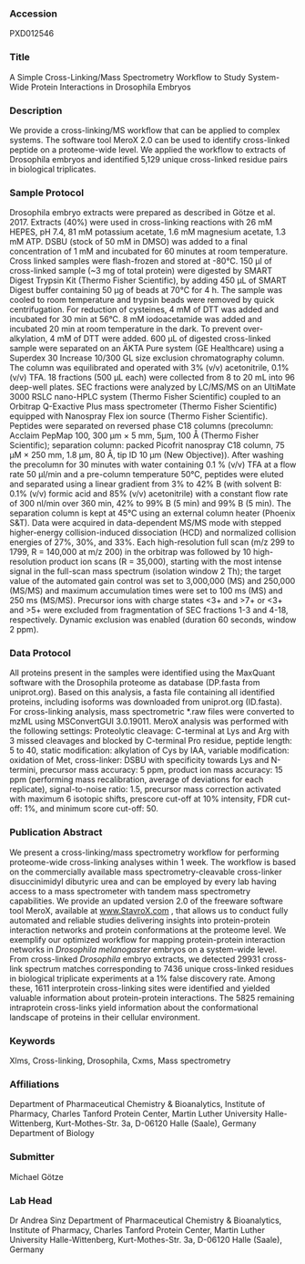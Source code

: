 ### Accession
PXD012546

### Title
A Simple Cross-Linking/Mass Spectrometry Workflow to Study System-Wide Protein Interactions in Drosophila Embryos

### Description
We provide a cross-linking/MS workflow that can be applied to complex systems. The software tool MeroX 2.0 can be used to identify cross-linked peptide on a proteome-wide level. We applied the workflow to extracts of Drosophila embryos and identified 5,129 unique cross-linked residue pairs in biological triplicates.

### Sample Protocol
Drosophila embryo extracts were prepared as described in Götze et al. 2017. Extracts (40%) were used in cross-linking reactions with 26 mM HEPES, pH 7.4, 81 mM potassium acetate, 1.6 mM magnesium acetate, 1.3 mM ATP. DSBU (stock of 50 mM in DMSO) was added to a final concentration of 1 mM and incubated for 60 minutes at room temperature. Cross linked samples were flash-frozen and stored at -80°C.  150 µl of cross-linked sample (~3 mg of total protein) were digested by SMART Digest Trypsin Kit (Thermo Fisher Scientific), by adding 450 µL of SMART Digest buffer containing 50 µg of beads at 70°C for 4 h. The sample was cooled to room temperature and trypsin beads were removed by quick centrifugation. For reduction of cysteines, 4 mM of DTT was added and incubated for 30 min at 56°C. 8 mM iodoacetamide was added and incubated 20 min at room temperature in the dark. To prevent over-alkylation, 4 mM of DTT were added. 600 µL of digested cross-linked sample were separated on an ÄKTA Pure system (GE Healthcare) using a Superdex 30 Increase 10/300 GL size exclusion chromatography column. The column was equilibrated and operated with 3% (v/v) acetonitrile, 0.1% (v/v) TFA. 18 fractions (500 µL each) were collected from 8 to 20 mL into 96 deep-well plates. SEC fractions were analyzed by LC/MS/MS on an UltiMate 3000 RSLC nano-HPLC system (Thermo Fisher Scientific) coupled to an Orbitrap Q-Exactive Plus mass spectrometer (Thermo Fisher Scientific) equipped with Nanospray Flex ion source (Thermo Fisher Scientific). Peptides were separated on reversed phase C18 columns (precolumn: Acclaim PepMap 100, 300 μm × 5 mm, 5μm, 100 Å (Thermo Fisher Scientific); separation column: packed Picofrit nanospray C18 column, 75 μM × 250 mm, 1.8 μm, 80 Å, tip ID 10 µm (New Objective)). After washing the precolumn for 30 minutes with water containing 0.1 % (v/v) TFA at a flow rate 50 μl/min and a pre-column temperature 50°C, peptides were eluted and separated using a linear gradient from 3% to 42% B (with solvent B: 0.1% (v/v) formic acid and 85% (v/v) acetonitrile) with a constant flow rate of 300 nl/min over 360 min, 42% to 99% B (5 min) and 99% B (5 min). The separation column is kept at 45°C using an external column heater (Phoenix S&T).  Data were acquired in data-dependent MS/MS mode with stepped higher-energy collision-induced dissociation (HCD) and normalized collision energies of 27%, 30%, and 33%. Each high-resolution full scan (m/z 299 to 1799, R = 140,000 at m/z 200) in the orbitrap was followed by 10 high-resolution product ion scans (R = 35,000), starting with the most intense signal in the full-scan mass spectrum (isolation window 2 Th); the target value of the automated gain control was set to 3,000,000 (MS) and 250,000 (MS/MS) and maximum accumulation times were set to 100 ms (MS) and 250 ms (MS/MS). Precursor ions with charge states <3+ and >7+ or <3+ and >5+ were excluded from fragmentation of SEC fractions 1-3 and 4-18, respectively. Dynamic exclusion was enabled (duration 60 seconds, window 2 ppm).

### Data Protocol
All proteins present in the samples were identified using the MaxQuant software with the Drosophila proteome as database (DP.fasta from uniprot.org). Based on this analysis, a fasta file containing all identified proteins, including isoforms was downloaded from uniprot.org (ID.fasta). For cross-linking analysis, mass spectrometric *.raw files were converted to mzML using MSConvertGUI 3.0.19011. MeroX analysis was performed with the following settings: Proteolytic cleavage: C-terminal at Lys and Arg with 3 missed cleavages and blocked by C-terminal Pro residue, peptide length: 5 to 40, static modification: alkylation of Cys by IAA, variable modification: oxidation of Met, cross-linker: DSBU with specificity towards Lys and N-termini, precursor mass accuracy: 5 ppm, product ion mass accuracy: 15 ppm (performing mass recalibration, average of deviations for each replicate), signal-to-noise ratio: 1.5, precursor mass correction activated with maximum 6 isotopic shifts, prescore cut-off at 10% intensity, FDR cut-off: 1%, and minimum score cut-off: 50.

### Publication Abstract
We present a cross-linking/mass spectrometry workflow for performing proteome-wide cross-linking analyses within 1 week. The workflow is based on the commercially available mass spectrometry-cleavable cross-linker disuccinimidyl dibutyric urea and can be employed by every lab having access to a mass spectrometer with tandem mass spectrometry capabilities. We provide an updated version 2.0 of the freeware software tool MeroX, available at www.StavroX.com , that allows us to conduct fully automated and reliable studies delivering insights into protein-protein interaction networks and protein conformations at the proteome level. We exemplify our optimized workflow for mapping protein-protein interaction networks in <i>Drosophila melanogaster</i> embryos on a system-wide level. From cross-linked <i>Drosophila</i> embryo extracts, we detected 29931 cross-link spectrum matches corresponding to 7436 unique cross-linked residues in biological triplicate experiments at a 1% false discovery rate. Among these, 1611 interprotein cross-linking sites were identified and yielded valuable information about protein-protein interactions. The 5825 remaining intraprotein cross-links yield information about the conformational landscape of proteins in their cellular environment.

### Keywords
Xlms, Cross-linking, Drosophila, Cxms, Mass spectrometry

### Affiliations
Department of Pharmaceutical Chemistry & Bioanalytics, Institute of Pharmacy, Charles Tanford Protein Center, Martin Luther University Halle-Wittenberg, Kurt-Mothes-Str. 3a, D-06120 Halle (Saale), Germany
Department of Biology

### Submitter
Michael Götze

### Lab Head
Dr Andrea Sinz
Department of Pharmaceutical Chemistry & Bioanalytics, Institute of Pharmacy, Charles Tanford Protein Center, Martin Luther University Halle-Wittenberg, Kurt-Mothes-Str. 3a, D-06120 Halle (Saale), Germany


